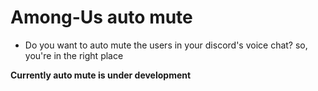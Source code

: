 # Among-Us auto mute

* Do you want to auto mute the users in your discord's voice chat? so, you're in the right place

**Currently auto mute is under development**